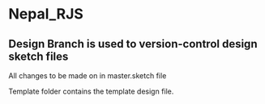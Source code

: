 # Nepal_RJS

## Design Branch is used to version-control design sketch files

All changes to be made on in master.sketch file

Template folder contains the template design file.

